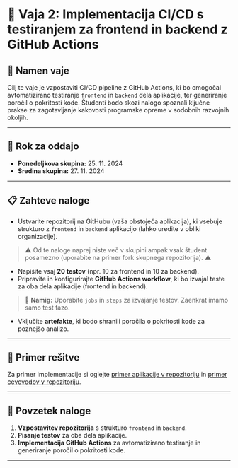 # 📝 Vaja 2: Implementacija CI/CD s testiranjem za frontend in backend z GitHub Actions

## 📑 Namen vaje
Cilj te vaje je vzpostaviti CI/CD pipeline z GitHub Actions, ki bo omogočal avtomatizirano testiranje `frontend` in `backend` dela aplikacije, ter generiranje poročil o pokritosti kode. Študenti bodo skozi nalogo spoznali ključne prakse za zagotavljanje kakovosti programske opreme v sodobnih razvojnih okoljih.

---

## 📅 Rok za oddajo

- **Ponedeljkova skupina:** 25. 11. 2024
- **Sredina skupina:** 27. 11. 2024

---

## 📋 Zahteve naloge
- Ustvarite repozitorij na GitHubu (vaša obstoječa aplikacija), ki vsebuje strukturo z `frontend` in `backend` aplikacijo (lahko uredite v obliki organizacije).
> ⚠️ Od te naloge naprej niste več v skupini ampak vsak študent posamezno (uporabite na primer fork skupnega repozitorija). ⚠️
- Napišite vsaj **20 testov** (npr. 10 za frontend in 10 za backend).
- Pripravite in konfigurirajte **GitHub Actions workflow**, ki bo izvajal teste za oba dela aplikacije (frontend in backend).
> 📝 **Namig:** Uporabite `jobs` in `steps` za izvajanje testov. Zaenkrat imamo samo test fazo.
- Vključite **artefakte**, ki bodo shranili poročila o pokritosti kode za poznejšo analizo.

---

## 📘 Primer rešitve
Za primer implementacije si oglejte [primer aplikacije v repozitoriju](https://github.com/HlisTilen/RIRS/tree/main/02_DevOps_Testing/primer) in [primer cevovodov v repozitoriju](https://github.com/HlisTilen/RIRS/tree/main/.github/workflows).

---

## 🔄 Povzetek naloge
1. **Vzpostavitev repozitorija** s strukturo `frontend` in `backend`.
2. **Pisanje testov** za oba dela aplikacije.
3. **Implementacija GitHub Actions** za avtomatizirano testiranje in generiranje poročil o pokritosti kode.

---
